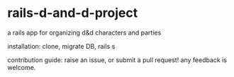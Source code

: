 # rails-d-and-d-project
a rails app for organizing d&amp;d characters and parties

installation: clone, migrate DB, rails s

contribution guide: raise an issue, or submit a pull request! any feedback is welcome.
